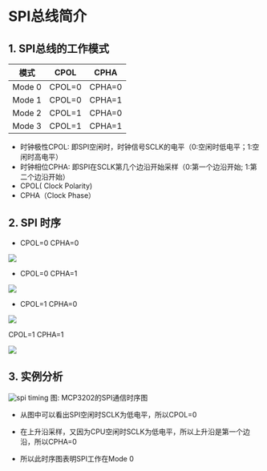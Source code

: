 # SPI总线简介

## 1. SPI总线的工作模式

|模式|CPOL|CPHA|
|----|----|----|
|Mode 0 |CPOL=0 |CPHA=0 |
|Mode 1 |CPOL=0 |CPHA=1 |
|Mode 2 |CPOL=1 |CPHA=0 |
|Mode 3 |CPOL=1 |CPHA=1 |

* 时钟极性CPOL: 即SPI空闲时，时钟信号SCLK的电平（0:空闲时低电平；1:空闲时高电平）
* 时钟相位CPHA: 即SPI在SCLK第几个边沿开始采样（0:第一个边沿开始; 1:第二个边沿开始）
* CPOL( Clock Polarity)
* CPHA（Clock Phase）


## 2. SPI 时序

* CPOL=0 CPHA=0

![](../assets/images/STM32/SPI/spi-cpol-0-cpha-0.png)

* CPOL=0 CPHA=1

![](../assets/images/STM32/SPI/spi-cpol-0-cpha-1.png)

* CPOL=1 CPHA=0

![](../assets/images/STM32/SPI/spi-cpol-1-cpha-0.png)

CPOL=1 CPHA=1

![](../assets/images/STM32/SPI/spi-cpol-1-cpha-1.png)


## 3. 实例分析

![spi timing](../assets/images/STM32/SPI/spi_timing.jpg)
图: MCP3202的SPI通信时序图

* 从图中可以看出SPI空闲时SCLK为低电平，所以CPOL=0

* 在上升沿采样，又因为CPU空闲时SCLK为低电平，所以上升沿是第一个边沿，所以CPHA=0

* 所以此时序图表明SPI工作在Mode 0